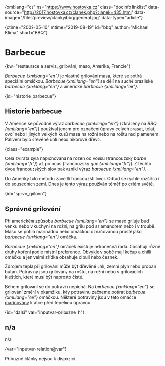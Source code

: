 
{xml:lang="cs" ns="https://www.hostovka.cz" class="docinfo linklist" data-source="http://2017.hostovka.cz/clanek.php?clanek=435.html" data-image="/files/preview/clanky/bbq/general.jpg" data-type="article"}

{ctime="2009-05-10" mtime="2019-08-19" id="bbq" author="Michael Klíma" short="BBQ"}

# Barbecue

<!-- generated attribute kw by user_updatekw.sh on 2020-07-05, do not edit -->

{kw="restaurace a servis, grilování, maso, Amerika, Francie"}

_Barbecue {xml:lang="en"}_ je vlastně grilování masa, které se potírá speciální omáčkou. _Barbecue {xml:lang="en"}_ se dělí na suché brazilské _barbecue {xml:lang="en"}_ a americké _barbecue {xml:lang="en"}_.

{id="historie_barbecue"}

## Historie barbecue

V Americe se původně výraz _barbecue {xml:lang="en"}_ (zkrácený na _BBQ {xml:lang="en"}_) používal jenom pro označení úpravy celých prasat, telat, ovcí nebo i jiných velkých kusů masa na rožni nebo na roštu nad plamenem. Palivem bylo dřevěné uhlí nebo hikorové dřevo.

{class="example"}

Celá zvířata byla napichována na rožeň od vousů (francouzsky _barbe {xml:lang="fr"}_) až po ocas (francouzsky _que {xml:lang="fr"}_). Z těchto dvou francouzských slov pak vznikl výraz _barbecue {xml:lang="en"}_.

Do Ameriky tuto metodu zavedli francouzští lovci. Odtud se rychle rozšířila i do sousedních zemí. Dnes je tento výraz používán téměř po celém světě.

{id="sprvn_grilovn"}

## Správné grilování

Při americkém způsobu _barbecue {xml:lang="en"}_ se maso griluje buď venku nebo v kuchyni na rožni, na grilu pod salamandrem nebo i v troubě. Maso se potírá marinádou nebo omáčkou označovanou prostě jako _barbecue {xml:lang="en"}_ omáčka.

_Barbecue {xml:lang="en"}_ omáček existuje nekonečná řada. Obsahují různé druhy koření podle místní preference. Obvykle v sobě mají kečup a chilli omáčku a jen velmi zřídka obsahuje cibuli nebo česnek.

Zdrojem tepla při grilování může být dřevěné uhlí, zemní plyn nebo propan butan. Potraviny jsou grilovány na roštu, na rožni nebo v grilovacích kleštích, které musí být naprosto čisté.

Během grilování se do potravin nepíchá. Na _barbecue {xml:lang="en"}_ se grilování změní v okamžiku, kdy potravinu začneme potírat _barbecue {xml:lang="en"}_ omáčkou. Některé potraviny jsou v této omáčce [marinovány][1] krátce před tepelnou úpravou.

{id="dalsi" var="inputvar-pribuzne_h"}

## n/a

n/a

{var="inputvar-relation@var"}

Příbuzné články nejsou k dispozici

 [1]: /tenderizovani#marinovani

